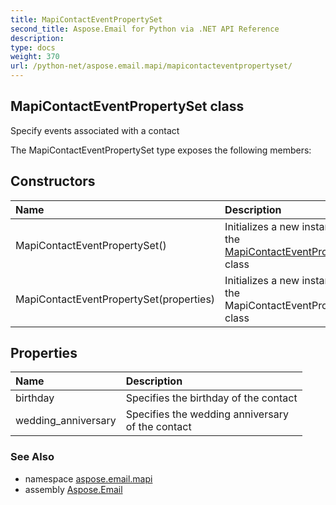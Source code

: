```yaml
---
title: MapiContactEventPropertySet
second_title: Aspose.Email for Python via .NET API Reference
description: 
type: docs
weight: 370
url: /python-net/aspose.email.mapi/mapicontacteventpropertyset/
---
```


## MapiContactEventPropertySet class

Specify events associated with a contact

The MapiContactEventPropertySet type exposes the following members:
## Constructors
| Name | Description |
| :- | :- |
|MapiContactEventPropertySet()|Initializes a new instance of the [MapiContactEventPropertySet](/email/python-net/aspose.email.mapi/mapicontacteventpropertyset/) class|
|MapiContactEventPropertySet(properties)|Initializes a new instance of the MapiContactEventPropertySet class|
## Properties
| Name | Description |
| :- | :- |
|birthday|Specifies the birthday of the contact|
|wedding_anniversary|Specifies the wedding anniversary <br/>            of the contact|

### See Also

* namespace [aspose.email.mapi](/email/python-net/aspose.email.mapi/)
* assembly [Aspose.Email](/email/python-net/)

